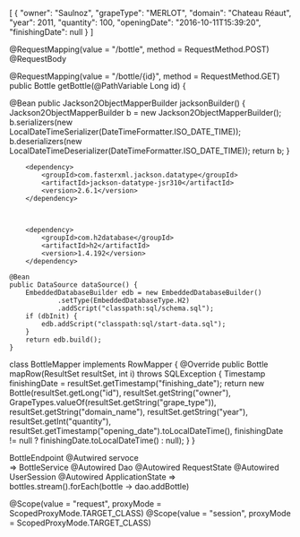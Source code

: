 
[
  {
    "owner": "Saulnoz",
    "grapeType": "MERLOT",
    "domain": "Chateau Réaut",
    "year": 2011,
    "quantity": 100,
    "openingDate": "2016-10-11T15:39:20",
    "finishingDate": null
  }
]

@RequestMapping(value = "/bottle", method = RequestMethod.POST)
@RequestBody

 @RequestMapping(value = "/bottle/{id}", method = RequestMethod.GET)
    public Bottle getBottle(@PathVariable Long id) {
    

  @Bean
    public Jackson2ObjectMapperBuilder jacksonBuilder() {
        Jackson2ObjectMapperBuilder b = new Jackson2ObjectMapperBuilder();
        b.serializers(new LocalDateTimeSerializer(DateTimeFormatter.ISO_DATE_TIME));
        b.deserializers(new LocalDateTimeDeserializer(DateTimeFormatter.ISO_DATE_TIME));
        return b;
    }



		<dependency>
			<groupId>com.fasterxml.jackson.datatype</groupId>
			<artifactId>jackson-datatype-jsr310</artifactId>
			<version>2.6.1</version>
		</dependency>



		<dependency>
			<groupId>com.h2database</groupId>
			<artifactId>h2</artifactId>
			<version>1.4.192</version>
		</dependency>

    @Bean
    public DataSource dataSource() {
        EmbeddedDatabaseBuilder edb = new EmbeddedDatabaseBuilder()
                .setType(EmbeddedDatabaseType.H2)
                .addScript("classpath:sql/schema.sql");
        if (dbInit) {
            edb.addScript("classpath:sql/start-data.sql");
        }
        return edb.build();
    }


class BottleMapper implements RowMapper<Bottle> {
        @Override
        public Bottle mapRow(ResultSet resultSet, int i) throws SQLException {
            Timestamp finishingDate = resultSet.getTimestamp("finishing_date");
            return new Bottle(resultSet.getLong("id"), resultSet.getString("owner"),
                    GrapeTypes.valueOf(resultSet.getString("grape_type")), resultSet.getString("domain_name"),
                    resultSet.getString("year"), resultSet.getInt("quantity"),
                    resultSet.getTimestamp("opening_date").toLocalDateTime(),
                    finishingDate != null ? finishingDate.toLocalDateTime() : null);
        }
    }




BottleEndpoint
    @Autwired servoce   
        => BottleService
            @Autowired Dao
            @Autowired RequestState
            @Autowired UserSession
            @Autowired ApplicationState
                => bottles.stream().forEach(bottle -> dao.addBottle)

@Scope(value = "request", proxyMode = ScopedProxyMode.TARGET_CLASS)
@Scope(value = "session", proxyMode = ScopedProxyMode.TARGET_CLASS)